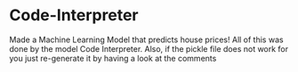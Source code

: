 # Code-Interpreter
Made a Machine Learning Model that predicts house prices! All of this was done by the model Code Interpreter. Also, if the pickle file does not work for you just re-generate it by having a look at the comments
